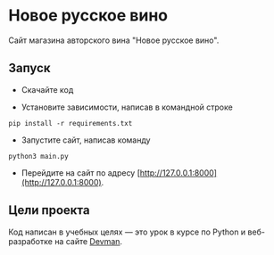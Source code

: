 # Новое русское вино

Сайт магазина авторского вина "Новое русское вино".

## Запуск

- Скачайте код

- Установите зависимости, написав в командной строке

```pip install -r requirements.txt```

- Запустите сайт, написав команду 

```python3 main.py```

- Перейдите на сайт по адресу [http://127.0.0.1:8000](http://127.0.0.1:8000).

## Цели проекта

Код написан в учебных целях — это урок в курсе по Python и веб-разработке на сайте [Devman](https://dvmn.org).





